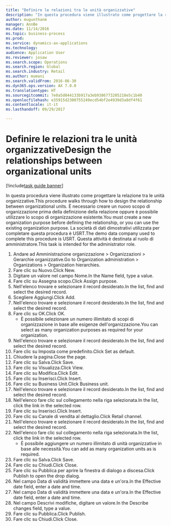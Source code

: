 ```yaml
--- 
title: "Definire le relazioni tra le unità organizzative"
description: "In questa procedura viene illustrato come progettare la relazione tra le unità organizzative."
author: mugunthanm
manager: AnnBe
ms.date: 11/14/2016
ms.topic: business-process
ms.prod: 
ms.service: dynamics-ax-applications
ms.technology: 
audience: Application User
ms.reviewer: josaw
ms.search.scope: Operations
ms.search.region: Global
ms.search.industry: Retail
ms.author: mumani
ms.search.validFrom: 2016-06-30
ms.dyn365.ops.version: AX 7.0.0
ms.translationtype: HT
ms.sourcegitcommit: 7e0a5d044133b917a3eb9386773205218e5c1b40
ms.openlocfilehash: e35915d2300755249ecd54bf2e4939d3a8df4f61
ms.contentlocale: it-it
ms.lasthandoff: 09/29/2017

---
```

# <a name="design-the-relationships-between-organizational-units"></a><span data-ttu-id="72a8a-103">Definire le relazioni tra le unità organizzative</span><span class="sxs-lookup"><span data-stu-id="72a8a-103">Design the relationships between organizational units</span></span>

[!include[task guide banner](../includes/task-guide-banner.md)]

<span data-ttu-id="72a8a-104">In questa procedura viene illustrato come progettare la relazione tra le unità organizzative.</span><span class="sxs-lookup"><span data-stu-id="72a8a-104">This procedure walks through how to design the relationship between organizational units.</span></span> <span data-ttu-id="72a8a-105">È necessario creare un nuovo scopo di organizzazione prima della definizione della relazione oppure è possibile utilizzare lo scopo di organizzazione esistente.</span><span class="sxs-lookup"><span data-stu-id="72a8a-105">You must create a new organization purpose before defining the relationship, or you can use the existing organization purpose.</span></span> <span data-ttu-id="72a8a-106">La società di dati dimostrativi utilizzata per completare questa procedura è USRT.</span><span class="sxs-lookup"><span data-stu-id="72a8a-106">The demo data company used to complete this procedure is USRT.</span></span> <span data-ttu-id="72a8a-107">Questa attività è destinata al ruolo di amministratore.</span><span class="sxs-lookup"><span data-stu-id="72a8a-107">This task is intended for the administrator role.</span></span>

1. <span data-ttu-id="72a8a-108">Andare ad Amministrazione organizzazione > Organizzazioni > Gerarchie organizzative.</span><span class="sxs-lookup"><span data-stu-id="72a8a-108">Go to Organization administration > Organizations > Organization hierarchies.</span></span>
2. <span data-ttu-id="72a8a-109">Fare clic su Nuovo.</span><span class="sxs-lookup"><span data-stu-id="72a8a-109">Click New.</span></span>
3. <span data-ttu-id="72a8a-110">Digitare un valore nel campo Nome.</span><span class="sxs-lookup"><span data-stu-id="72a8a-110">In the Name field, type a value.</span></span>
4. <span data-ttu-id="72a8a-111">Fare clic su Assegna scopo.</span><span class="sxs-lookup"><span data-stu-id="72a8a-111">Click Assign purpose.</span></span>
5. <span data-ttu-id="72a8a-112">Nell'elenco trovare e selezionare il record desiderato.</span><span class="sxs-lookup"><span data-stu-id="72a8a-112">In the list, find and select the desired record.</span></span>
6. <span data-ttu-id="72a8a-113">Scegliere Aggiungi.</span><span class="sxs-lookup"><span data-stu-id="72a8a-113">Click Add.</span></span>
7. <span data-ttu-id="72a8a-114">Nell'elenco trovare e selezionare il record desiderato.</span><span class="sxs-lookup"><span data-stu-id="72a8a-114">In the list, find and select the desired record.</span></span>
8. <span data-ttu-id="72a8a-115">Fare clic su OK.</span><span class="sxs-lookup"><span data-stu-id="72a8a-115">Click OK.</span></span>
    * <span data-ttu-id="72a8a-116">È possibile selezionare un numero illimitato di scopi di organizzazione in base alle esigenze dell'organizzazione.</span><span class="sxs-lookup"><span data-stu-id="72a8a-116">You can select as many organization purposes as required for your organization.</span></span>  
9. <span data-ttu-id="72a8a-117">Nell'elenco trovare e selezionare il record desiderato.</span><span class="sxs-lookup"><span data-stu-id="72a8a-117">In the list, find and select the desired record.</span></span>
10. <span data-ttu-id="72a8a-118">Fare clic su Imposta come predefinito.</span><span class="sxs-lookup"><span data-stu-id="72a8a-118">Click Set as default.</span></span>
11. <span data-ttu-id="72a8a-119">Chiudere la pagina.</span><span class="sxs-lookup"><span data-stu-id="72a8a-119">Close the page.</span></span>
12. <span data-ttu-id="72a8a-120">Fare clic su Salva.</span><span class="sxs-lookup"><span data-stu-id="72a8a-120">Click Save.</span></span>
13. <span data-ttu-id="72a8a-121">Fare clic su Visualizza.</span><span class="sxs-lookup"><span data-stu-id="72a8a-121">Click View.</span></span>
14. <span data-ttu-id="72a8a-122">Fare clic su Modifica.</span><span class="sxs-lookup"><span data-stu-id="72a8a-122">Click Edit.</span></span>
15. <span data-ttu-id="72a8a-123">Fare clic su Inserisci.</span><span class="sxs-lookup"><span data-stu-id="72a8a-123">Click Insert.</span></span>
16. <span data-ttu-id="72a8a-124">Fare clic su Business Unit.</span><span class="sxs-lookup"><span data-stu-id="72a8a-124">Click Business unit.</span></span>
17. <span data-ttu-id="72a8a-125">Nell'elenco trovare e selezionare il record desiderato.</span><span class="sxs-lookup"><span data-stu-id="72a8a-125">In the list, find and select the desired record.</span></span>
18. <span data-ttu-id="72a8a-126">Nell'elenco fare clic sul collegamento nella riga selezionata.</span><span class="sxs-lookup"><span data-stu-id="72a8a-126">In the list, click the link in the selected row.</span></span>
19. <span data-ttu-id="72a8a-127">Fare clic su Inserisci.</span><span class="sxs-lookup"><span data-stu-id="72a8a-127">Click Insert.</span></span>
20. <span data-ttu-id="72a8a-128">Fare clic su Canale di vendita al dettaglio.</span><span class="sxs-lookup"><span data-stu-id="72a8a-128">Click Retail channel.</span></span>
21. <span data-ttu-id="72a8a-129">Nell'elenco trovare e selezionare il record desiderato.</span><span class="sxs-lookup"><span data-stu-id="72a8a-129">In the list, find and select the desired record.</span></span>
22. <span data-ttu-id="72a8a-130">Nell'elenco fare clic sul collegamento nella riga selezionata.</span><span class="sxs-lookup"><span data-stu-id="72a8a-130">In the list, click the link in the selected row.</span></span>
    * <span data-ttu-id="72a8a-131">È possibile aggiungere un numero illimitato di unità organizzative in base alle necessità.</span><span class="sxs-lookup"><span data-stu-id="72a8a-131">You can add as many organization units as is required.</span></span>  
23. <span data-ttu-id="72a8a-132">Fare clic su Salva.</span><span class="sxs-lookup"><span data-stu-id="72a8a-132">Click Save.</span></span>
24. <span data-ttu-id="72a8a-133">Fare clic su Chiudi.</span><span class="sxs-lookup"><span data-stu-id="72a8a-133">Click Close.</span></span>
25. <span data-ttu-id="72a8a-134">Fare clic su Pubblica per aprire la finestra di dialogo a discesa.</span><span class="sxs-lookup"><span data-stu-id="72a8a-134">Click Publish to open the drop dialog.</span></span>
26. <span data-ttu-id="72a8a-135">Nel campo Data di validità immettere una data e un'ora.</span><span class="sxs-lookup"><span data-stu-id="72a8a-135">In the Effective date field, enter a date and time.</span></span>
27. <span data-ttu-id="72a8a-136">Nel campo Data di validità immettere una data e un'ora.</span><span class="sxs-lookup"><span data-stu-id="72a8a-136">In the Effective date field, enter a date and time.</span></span>
28. <span data-ttu-id="72a8a-137">Nel campo Descrivi modifiche, digitare un valore.</span><span class="sxs-lookup"><span data-stu-id="72a8a-137">In the Describe changes field, type a value.</span></span>
29. <span data-ttu-id="72a8a-138">Fare clic su Pubblica.</span><span class="sxs-lookup"><span data-stu-id="72a8a-138">Click Publish.</span></span>
30. <span data-ttu-id="72a8a-139">Fare clic su Chiudi.</span><span class="sxs-lookup"><span data-stu-id="72a8a-139">Click Close.</span></span>


